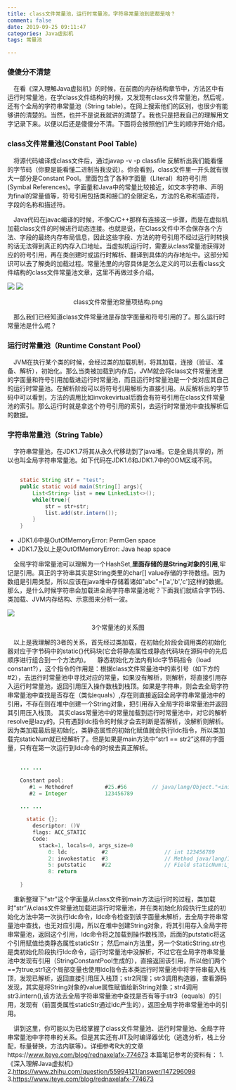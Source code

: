 ```yaml
---
title: class文件常量池，运行时常量池，字符串常量池到底都是啥？
comment: false
date: 2019-09-25 09:11:47
categories: Java虚拟机
tags: 常量池

---
```

### 傻傻分不清楚
&emsp;在看《深入理解Java虚拟机》的时候，在前面的内存结构章节中，方法区中有运行时常量池，在学class文件结构的时候，又发现有class文件常量池，然后呢，还有个全局的字符串常量池（String table）。在网上搜索他们的区别，也很少有能够讲的清楚的。当然，也并不是说我就讲的清楚了。我也只是把我自己的理解用文字记录下来。以便以后还是傻傻分不清。下面将会按照他们产生的顺序开始介绍。

### class文件常量池(Constant Pool Table)
&emsp;将源代码编译成class文件后，通过javap -v -p classfile 反解析出我们能看懂的字节码（你要是能看懂二进制当我没说）。你会看到，class文件里一开头就有很大一部分是Constant Pool。里面包含了各种字面量（Literal）和符号引用(Symbal References)。字面量和Java中的常量比较接近，如文本字符串、声明为final的常量值等，符号引用包括类和接口的全限定名，方法的名称和描述符，字段的名称和描述符。

&emsp;Java代码在javac编译的时候，不像C/C++那样有连接这一步骤，而是在虚拟机加载class文件的时候进行动态连接。也就是说，在Class文件中不会保存各个方法、字段的最终内存布局信息，因此这些字段、方法的符号引用不经过运行时转换的话无法得到真正的内存入口地址。当虚拟机运行时，需要从class常量池获得对应的符号引用，再在类创建时或运行时解析、翻译到具体的内存地址中。这部分知识可以去了解类的加载过程。常量池里的内容具体是怎么定义的可以去看class文件结构的class文件常量池文章，这里不再做过多介绍。

![](class文件常量池，运行时常量池，字符串常量池到底都是啥？/class文件常量池1.png)
![](class文件常量池，运行时常量池，字符串常量池到底都是啥？/class文件常量池2.png)
<center>class文件常量池常量项结构.png</center>

&emsp;那么我们已经知道class文件常量池是存放字面量和符号引用的了。那么运行时常量池是什么呢？

### 运行时常量池（Runtime Constant Pool）
&emsp;JVM在执行某个类的时候，会经过类的加载机制，将其加载，连接（验证、准备、解析），初始化。那么当类被加载到内存后，JVM就会将class文件常量池里的字面量和符号引用加载进运行时常量池，而且运行时常量池是一个类对应其自己的运行时常量池。在解析阶段可以将符号引用解析为直接引用。从反解析出的字节码中可以看到，方法的调用比如invokevirtual后面会有符号引用在class文件常量池的索引。那么运行时就是拿这个符号引用的索引，去运行时常量池中查找解析后的数据。

### 字符串常量池（String Table）
&emsp;字符串常量池，在JDK1.7将其从永久代移动到了java堆。它是全局共享的，所以也叫全局字符串常量池。如下代码在JDK1.6和JDK1.7中的OOM区域不同。

```java
	
	static String str = "test";
	public static void main(String[] args){
		List<String> list = new LinkedList<>();
		while(true){
			str = str+str;
			list.add(str.intern());
		}
	}
```

* JDK1.6中是OutOfMemoryError: PermGen space
* JDK1.7及以上是OutOfMemoryError: Java heap space

&emsp;全局字符串常量池可以理解为一个HashSet<String>,**里面存储的是String对象的引用**,牢记是引用。真正的字符串其实是String类里的char[] value存储的字符数组。因为数组是引用类型，所以应该在java堆中存储着诸如"abc"=['a','b','c']这样的数据。那么，是什么时候字符串会加载进全局字符串常量池呢？下面我们就结合字节码、类加载、JVM内存结构、示意图来分析一波。

![](class文件常量池，运行时常量池，字符串常量池到底都是啥？/class常量池、运行时常量池、字符串常量池.jpg)
<center>3个常量池的关系图</center>

&emsp;以上是我理解的3者的关系，首先经过类加载，在初始化阶段会调用类的初始化器<clinit>对应于字节码中的static{}代码块(它会将静态属性或静态代码块在源码中的先后顺序进行组合到一个方法内)。
&emsp;静态初始化方法内有ldc字节码指令（load constant?），这个指令的作用是：根据class文件常量池中的索引号（如下方的#2），去运行时常量池中寻找对应的常量，如果没有解析，则解析，将直接引用存入运行时常量池，返回引用压入操作数栈到栈顶。如果是字符串，则会去全局字符串常量池中查找是否存在（类似equals）,存在则直接返回全局字符串常量池中的引用，不存在则在堆中创建一个String对象，把引用存入全局字符串常量池并返回其引用压入栈顶。
其实class常量池中的常量加载到运行时常量池中，对它的解析resolve是lazy的。只有遇到ldc指令的时候才会去判断是否解析，没解析则解析。因为类加载最后是初始化，类静态属性的初始化赋值就会执行ldc指令，所以类加载完staticNum就已经解析了。但是如果是main方法中“str1 == str2”这样的字面量，只有在第一次运行到ldc命令的时候去真正解析。

```java
	
	... ...

	Constant pool:
	   #1 = Methodref          #25.#56        // java/lang/Object."<init>":()V
	   #2 = Integer            123456789
	      
	... ...

	  static {};
	    descriptor: ()V
	    flags: ACC_STATIC
	    Code:
	      stack=1, locals=0, args_size=0
	         0: ldc           #2                  // int 123456789
	         2: invokestatic  #3                  // Method java/lang/Integer.valueOf:(I)Ljava/lang/Integer;
	         5: putstatic     #22                 // Field staticNum:Ljava/lang/Integer;
	         8: return
	    
	}	

```

&emsp;重新整理下"str"这个字面量从class文件到main方法运行时的过程，类加载时“str”从class文件常量池加载进运行时常量池，并在类初始化阶段执行生成的初始化方法中第一次执行ldc命令，ldc命令检查到该字面量未解析，去全局字符串常量池中查找，也无对应引用，所以在堆中创建String对象，将其引用存入全局字符串常量池，返回这个引用，ldc命令将之加载到操作数栈顶，后面的putstatic将这个引用赋值给类静态属性staticStr；
然后main方法里，另一个StaticString.str也是类初始化阶段执行ldc命令，运行时常量池中没解析，不过它在全局字符串常量池中发现有引用（StringConstantPool生成的），直接返回该引用，所以他们两个==为true;str1这个局部变量也使用ldc指令去本类运行时常量池中将字符串载入栈顶，发现已解析，返回直接引用压入栈顶；str2同理；str3调用构造器，查看源码发现，其实是将String对象的value属性赋值给新String对象；str4调用str3.intern(),该方法去全局字符串常量池中查找是否有等于str3（equals）的引用，发现有（前面类属性staticStr通过ldc产生的），返回全局字符串常量池中的引用。

&emsp;讲到这里，你可能以为已经掌握了class文件常量池、运行时常量池、全局字符串常量池中字符串的关系。但是其实还有JIT及时编译器优化（逃逸分析，栈上分配，标量替换，方法内联等）。详细参考R大的文章https://www.iteye.com/blog/rednaxelafx-774673
本篇笔记参考的资料有：
1.《深入理解Java虚拟机》
2.https://www.zhihu.com/question/55994121/answer/147296098
3.https://www.iteye.com/blog/rednaxelafx-774673
